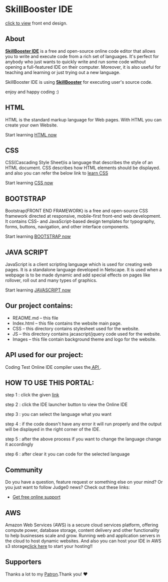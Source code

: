 # SkillBooster IDE

[click to view](http://www.sliderskillbooster.com.s3-website.ap-south-1.amazonaws.com/) front end design.

## About
[**SkillBooster IDE**](http://www.skillboosteride.in.s3-website.ap-south-1.amazonaws.com/) is a free and open-source online code editor that allows you to write and execute code from a rich set of languages. It's perfect for anybody who just wants to quickly write and run some code without opening a full-featured IDE on their computer. Moreover, it is also useful for teaching and learning or just trying out a new language.

SkillBooster IDE is using [**SkillBooster**](http://www.skillboosteride.in.s3-website.ap-south-1.amazonaws.com/) for executing user's source code.

enjoy and happy coding :)


## HTML
HTML is the standard markup language for Web pages.
With HTML you can create your own Website.

Start learning [HTML now](https://docs.google.com/forms/d/e/1FAIpQLScj2jknRcdQzcVRVGAuTsf7ohYuLV52WRvHBIjvhc6ZIaqZaw/viewform?vc=0&c=0&w=1)

## CSS
CSS(Cascading Style Sheet)is a language that describes the style of an HTML document.
CSS describes how HTML elements should be displayed.
and also you can refer the below link to [learn CSS](https://en.wikipedia.org/wiki/CSS)

Start learning [CSS now](https://docs.google.com/forms/d/e/1FAIpQLScj2jknRcdQzcVRVGAuTsf7ohYuLV52WRvHBIjvhc6ZIaqZaw/viewform?vc=0&c=0&w=1)

## BOOTSTRAP
Bootstrap(FRONT END FRAMEWORK) is a free and open-source CSS framework directed at responsive, mobile-first front-end web development. It contains CSS- and JavaScript-based design templates for typography, forms, buttons, navigation, and other interface components.

Start learning [BOOTSTRAP now](https://docs.google.com/forms/d/e/1FAIpQLScj2jknRcdQzcVRVGAuTsf7ohYuLV52WRvHBIjvhc6ZIaqZaw/viewform?vc=0&c=0&w=1)

## JAVA SCRIPT
JavaScript is a client scripting language which is used for creating web pages. It is a standalone language developed in Netscape. It is used when a webpage is to be made dynamic and add special effects on pages like rollover, roll out and many types of graphics.

Start learning [JAVASCRIPT now](https://docs.google.com/forms/d/e/1FAIpQLScj2jknRcdQzcVRVGAuTsf7ohYuLV52WRvHBIjvhc6ZIaqZaw/viewform?vc=0&c=0&w=1)

## Our project contains:
  * README.md – this file
  *	Index.html – this file contains the website main page.
  * CSS – this directory contains stylesheet used for the website.
  *	JS – this directory contains jacascript/jquery code used for the website.
  *	Images – this file contain background theme and logo for the website.
  
## API used for our project:
Coding Test Online IDE compiler uses the[ API ](https://ide.judge0.com).

## HOW TO USE THIS PORTAL:

step 1 : click the given [link](http://www.sliderskillbooster.com.s3-website.ap-south-1.amazonaws.com/)

step 2 : click the IDE launcher button to view the Online IDE

step 3 : you can select the language what you want

step 4 : if the code doesn't have any error it will run properly and the output will be displayed in the right corner of the IDE.

step 5 : after the above process if you want to change the language change it accordingly

step 6 : after clear it you can code for the selected language

## Community

Do you have a question, feature request or something else on your mind?
Or you just want to follow Judge0 news?
Check out these links:

* [Get free online support](https://judge0.appointlet.com)


## AWS

Amazon Web Services (AWS) is a secure cloud services platform, offering compute power, database storage, content delivery and other functionality to help businesses scale and grow. Running web and application servers in the cloud to host dynamic websites.
And also you can host your IDE in AWS s3 storage[click here](https://aws.amazon.com/console/) to start your hosting!!


## Supporters
Thanks a lot to my [Patron](https://www.google.com/search?gs_ssp=eJzj4tVP1zc0zEhOMsooq0wzYLRSNagwTkpMNTSxTLQ0TDOxsEwztgIKJSYaWyYbJBolphiaGpobeLGlViTm5lQCADF6Egc&q=examly&oq=examly&aqs=chrome.1.69i60j46j0j46j0l2j69i60l2.6568j0j7&sourceid=chrome&ie=UTF-8#).Thank you! ♥
